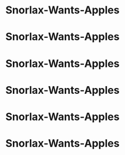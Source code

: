 # Snorlax-Wants-Apples
# Snorlax-Wants-Apples
# Snorlax-Wants-Apples
# Snorlax-Wants-Apples
# Snorlax-Wants-Apples
# Snorlax-Wants-Apples
